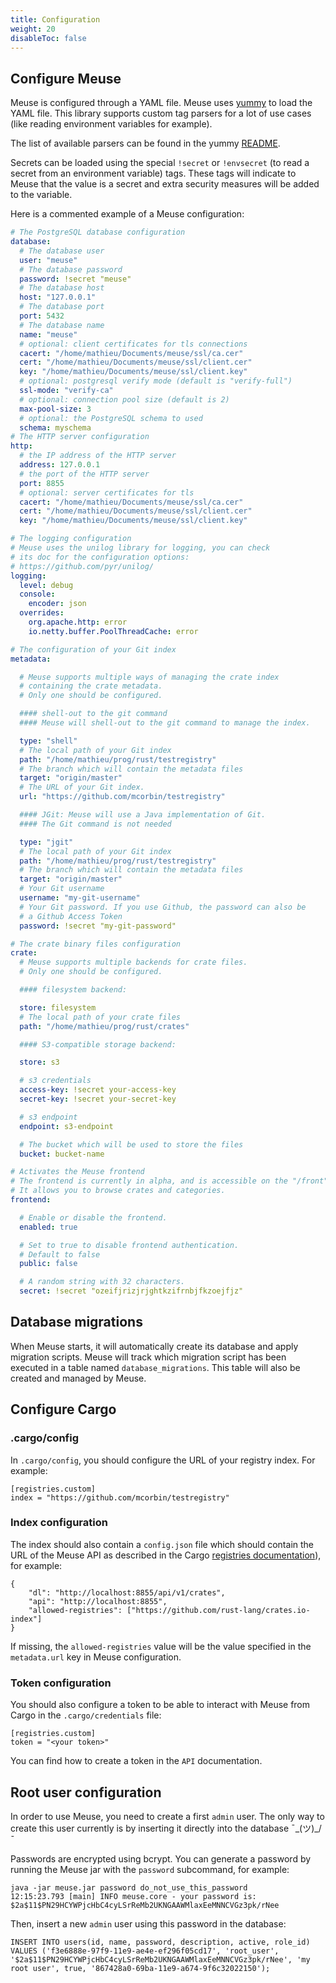 ```yaml
---
title: Configuration
weight: 20
disableToc: false
---
```


## Configure Meuse

Meuse is configured through a YAML file. Meuse uses [yummy](https://github.com/exoscale/yummy) to load the YAML file. This library supports custom tag parsers for a lot of use cases (like reading environment variables for example).

The list of available parsers can be found in the yummy [README](https://github.com/exoscale/yummy#additional-yaml-tags).

Secrets can be loaded using the special `!secret` or `!envsecret` (to read a secret from an environment variable) tags. These tags will indicate to Meuse that the value is a secret and extra security measures will be added to the variable.

Here is a commented example of a Meuse configuration:

```yaml
# The PostgreSQL database configuration
database:
  # The database user
  user: "meuse"
  # The database password
  password: !secret "meuse"
  # The database host
  host: "127.0.0.1"
  # The database port
  port: 5432
  # The database name
  name: "meuse"
  # optional: client certificates for tls connections
  cacert: "/home/mathieu/Documents/meuse/ssl/ca.cer"
  cert: "/home/mathieu/Documents/meuse/ssl/client.cer"
  key: "/home/mathieu/Documents/meuse/ssl/client.key"
  # optional: postgresql verify mode (default is "verify-full")
  ssl-mode: "verify-ca"
  # optional: connection pool size (default is 2)
  max-pool-size: 3
  # optional: the PostgreSQL schema to used
  schema: myschema
# The HTTP server configuration
http:
  # the IP address of the HTTP server
  address: 127.0.0.1
  # the port of the HTTP server
  port: 8855
  # optional: server certificates for tls
  cacert: "/home/mathieu/Documents/meuse/ssl/ca.cer"
  cert: "/home/mathieu/Documents/meuse/ssl/client.cer"
  key: "/home/mathieu/Documents/meuse/ssl/client.key"

# The logging configuration
# Meuse uses the unilog library for logging, you can check
# its doc for the configuration options:
# https://github.com/pyr/unilog/
logging:
  level: debug
  console:
    encoder: json
  overrides:
    org.apache.http: error
    io.netty.buffer.PoolThreadCache: error

# The configuration of your Git index
metadata:

  # Meuse supports multiple ways of managing the crate index
  # containing the crate metadata.
  # Only one should be configured.

  #### shell-out to the git command
  #### Meuse will shell-out to the git command to manage the index.

  type: "shell"
  # The local path of your Git index
  path: "/home/mathieu/prog/rust/testregistry"
  # The branch which will contain the metadata files
  target: "origin/master"
  # The URL of your Git index.
  url: "https://github.com/mcorbin/testregistry"

  #### JGit: Meuse will use a Java implementation of Git.
  #### The Git command is not needed

  type: "jgit"
  # The local path of your Git index
  path: "/home/mathieu/prog/rust/testregistry"
  # The branch which will contain the metadata files
  target: "origin/master"
  # Your Git username
  username: "my-git-username"
  # Your Git password. If you use Github, the password can also be
  # a Github Access Token
  password: !secret "my-git-password"

# The crate binary files configuration
crate:
  # Meuse supports multiple backends for crate files.
  # Only one should be configured.

  #### filesystem backend:

  store: filesystem
  # The local path of your crate files
  path: "/home/mathieu/prog/rust/crates"

  #### S3-compatible storage backend:

  store: s3

  # s3 credentials
  access-key: !secret your-access-key
  secret-key: !secret your-secret-key

  # s3 endpoint
  endpoint: s3-endpoint

  # The bucket which will be used to store the files
  bucket: bucket-name

# Activates the Meuse frontend
# The frontend is currently in alpha, and is accessible on the "/front" URL.
# It allows you to browse crates and categories.
frontend:

  # Enable or disable the frontend.
  enabled: true

  # Set to true to disable frontend authentication.
  # Default to false
  public: false

  # A random string with 32 characters.
  secret: !secret "ozeifjrizjrjghtkzifrnbjfkzoejfjz"
```

## Database migrations

When Meuse starts, it will automatically create its database and apply migration scripts. Meuse will track which migration script has been executed in a table named `database_migrations`. This table will also be created and managed by Meuse.

## Configure Cargo

### .cargo/config

In `.cargo/config`, you should configure the URL of your registry index. For example:

```
[registries.custom]
index = "https://github.com/mcorbin/testregistry"
```

### Index configuration

The index should also contain a `config.json` file which should contain the URL of the Meuse API as described in the Cargo [registries documentation](https://doc.rust-lang.org/nightly/cargo/reference/registries.html)), for example:

```
{
    "dl": "http://localhost:8855/api/v1/crates",
    "api": "http://localhost:8855",
    "allowed-registries": ["https://github.com/rust-lang/crates.io-index"]
}
```
If missing, the `allowed-registries` value will be the value specified in the `metadata.url` key in Meuse configuration.

### Token configuration

You should also configure a token to be able to interact with Meuse from Cargo in the `.cargo/credentials` file:

```
[registries.custom]
token = "<your token>"
```

You can find how to create a token in the `API` documentation.

## Root user configuration

In order to use Meuse, you need to create a first `admin` user. The only way to create this user currently is by inserting it directly into the database ¯\_(ツ)_/¯

Passwords are encrypted using bcrypt. You can generate a password by running the Meuse jar with the `password` subcommand, for example:

```
java -jar meuse.jar password do_not_use_this_password
12:15:23.793 [main] INFO meuse.core - your password is: $2a$11$PN29HCYWPjcHbC4cyLSrReMb2UKNGAAWMlaxEeMNNCVGz3pk/rNee
```

Then, insert a new `admin` user using this password in the database:

```
INSERT INTO users(id, name, password, description, active, role_id)
VALUES ('f3e6888e-97f9-11e9-ae4e-ef296f05cd17', 'root_user', '$2a$11$PN29HCYWPjcHbC4cyLSrReMb2UKNGAAWMlaxEeMNNCVGz3pk/rNee', 'my root user', true, '867428a0-69ba-11e9-a674-9f6c32022150');
```
